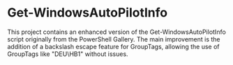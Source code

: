 # Get-WindowsAutoPilotInfo
This project contains an enhanced version of the Get-WindowsAutoPilotInfo script originally from the PowerShell Gallery. The main improvement is the addition of a backslash escape feature for GroupTags, allowing the use of GroupTags like "DEU\HB1" without issues.
